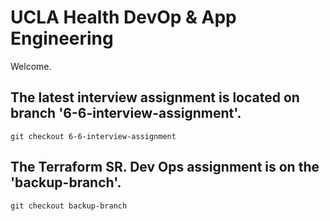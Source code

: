 # UCLA Health DevOp & App Engineering 

Welcome.

## The latest interview assignment is located on branch '6-6-interview-assignment'.

`git checkout 6-6-interview-assignment`

## The Terraform SR. Dev Ops assignment is on the 'backup-branch'.

`git checkout backup-branch`

